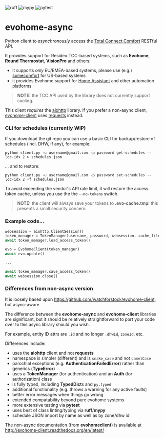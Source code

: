![ruff](https://github.com/zxdavb/evohome-async/actions/workflows/check-lint.yml/badge.svg)
![mypy](https://github.com/zxdavb/evohome-async/actions/workflows/check-type.yml/badge.svg)
![pytest](https://github.com/zxdavb/evohome-async/actions/workflows/check-test.yml/badge.svg)

evohome-async
==============

Python client to _asynchronously_ access the [Total Connect Comfort](https://international.mytotalconnectcomfort.com/Account/Login) RESTful API.

It provides support for Resideo TCC-based systems, such as **Evohome**, **Round Thermostat**, **VisionPro** and others:
 - it supports _only_ EU/EMEA-based systems, please use (e.g.) [somecomfort](https://github.com/mkmer/AIOSomecomfort) for US-based systems
 - it provides Evohome support for [Home Assistant](https://www.home-assistant.io/integrations/evohome) and other automation platforms

> **NOTE:** the TCC API used by the library does not currently support cooling.

This client _requires_ the [aiohttp](https://pypi.org/project/aiohttp/) library. If you prefer a non-async client, [evohome-client](https://github.com/watchforstock/evohome-client) uses [requests](https://pypi.org/project/requests/) instead.

### CLI for schedules (currently WIP)
If you download the git repo you can use a basic CLI for backup/restore of schedules (incl. DHW, if any), for example:
```
python client.py -u username@gmail.com -p password get-schedules --loc-idx 2 > schedules.json
```
... and to restore:
```
python client.py -u username@gmail.com -p password set-schedules --loc-idx 2 -f schedules.json
```

To avoid exceeding the vendor's API rate limit, it will restore the access token cache, unless you use the the `--no-tokens` switch.

> **NOTE:** the client will always save your tokens to **.evo-cache.tmp**: this presents a small security concern.

### Example code...
```python
websession = aiohttp.ClientSession()
token_manager = TokenManager(username, password, websession, cache_file=CACHE_FILE)
await token_manager.load_access_token()

evo = EvohomeClient(token_manager)
await evo.update()

...

await token_manager.save_access_token()
await websession.close()
```

### Differences from non-async version
It is loosely based upon https://github.com/watchforstock/evohome-client, but async-aware.

The difference between the **evohome-async** and **evohome-client** libraries are significant, but it should be relatively straightforward to port your code over to this async library should you wish.

For example, entity ID attrs are `.id` and no longer `.dhwId`, `zoneId`, etc.

Differences include:
 - uses the **aiohttp** client and not **requests**
 - namespace is simpler (different) and is `snake_case` and not `camelCase`
 - parochial exceptions (e.g. **AuthenticationFailedError**) rather than generics (**TypeError**)
 - uses a **TokenManager** (for authentication) and an **Auth** (for authorization) class
 - is fully typed, including **TypedDict**s and `py.typed`
 - additional functionality (e.g. throws a warning for any active faults)
 - better error messages when things go wrong
 - extended compatability beyond pure evohome systems
 - more extensive testing via **pytest**
 - uses best of class linting/typing via **ruff**/**mypy**
 - schedule JSON import by name as well as by zone/dhw id

The non-async documentation (from **evohomeclient**) is available at http://evohome-client.readthedocs.org/en/latest/
